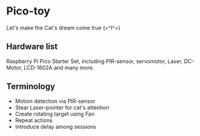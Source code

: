 # Pico-toy
Let's make the Cat's dream come true (=^I^=) 
## Hardware list
Raspberry Pi Pico Starter Set, including PIR-sensor, servomotor, Laser, DC-Motor, LCD-1602A and many more.

## Terminology
- Motion detection via PIR-sensor
- Stear Laser-pointer for cat's attention
- Create rotating target using Fan
- Repeat actions
- Introduce delay among sessions
